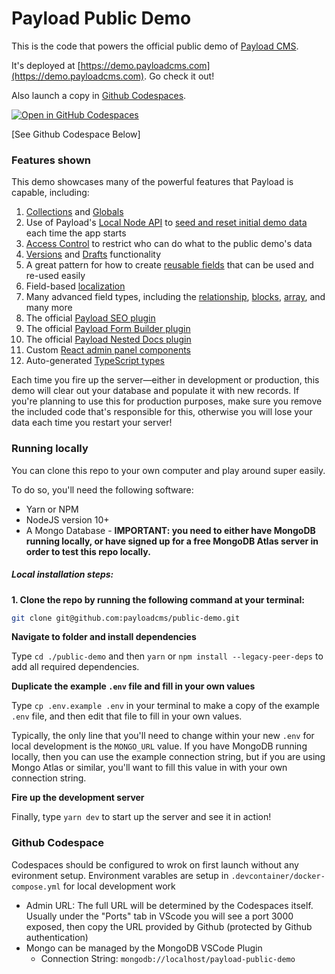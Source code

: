 # Payload Public Demo

This is the code that powers the official public demo of [Payload CMS](https://github.com/payloadcms/payload).

It's deployed at [https://demo.payloadcms.com](https://demo.payloadcms.com). Go check it out!

Also launch a copy in [Github Codespaces](#github-codespace).


[![Open in GitHub Codespaces](https://github.com/codespaces/badge.svg)](https://codespaces.new/payloadcms/public-demo) 

 [See Github Codespace Below]

### Features shown

This demo showcases many of the powerful features that Payload is capable, including:

1. [Collections](https://payloadcms.com/docs/configuration/collections) and [Globals](https://payloadcms.com/docs/configuration/globals)
1. Use of Payload's [Local Node API](https://payloadcms.com/docs/local-api/overview) to [seed and reset initial demo data](https://github.com/payloadcms/public-demo/blob/master/src/cron/reset.ts) each time the app starts
1. [Access Control](https://payloadcms.com/docs/access-control/overview) to restrict who can do what to the public demo's data
1. [Versions](https://payloadcms.com/docs/versions/overview) and [Drafts](https://payloadcms.com/docs/versions/drafts) functionality
1. A great pattern for how to create [reusable fields](https://github.com/payloadcms/public-demo/tree/master/src/fields) that can be used and re-used easily
1. Field-based [localization](https://payloadcms.com/docs/configuration/localization)
1. Many advanced field types, including the [relationship](https://payloadcms.com/docs/fields/relationship), [blocks](https://payloadcms.com/docs/fields/blocks), [array](https://payloadcms.com/docs/fields/array), and many more 
1. The official [Payload SEO plugin](https://github.com/payloadcms/plugin-seo)
1. The official [Payload Form Builder plugin](https://github.com/payloadcms/plugin-form-builder)
1. The official [Payload Nested Docs plugin](https://github.com/payloadcms/plugin-nested-docs)
1. Custom [React admin panel components](https://github.com/payloadcms/public-demo/tree/master/src/components)
1. Auto-generated [TypeScript types](https://github.com/payloadcms/public-demo/blob/master/src/payload-types.ts)

Each time you fire up the server—either in development or production, this demo will clear out your database and populate it with new records. If you're planning to use this for production purposes, make sure you remove the included code that's responsible for this, otherwise you will lose your data each time you restart your server!

### Running locally

You can clone this repo to your own computer and play around super easily.

To do so, you'll need the following software:

- Yarn or NPM
- NodeJS version 10+
- A Mongo Database - **IMPORTANT: you need to either have MongoDB running locally, or have signed up for a free MongoDB Atlas server in order to test this repo locally.**

##### Local installation steps:

**1. Clone the repo by running the following command at your terminal:**

```bash
git clone git@github.com:payloadcms/public-demo.git
```

**Navigate to folder and install dependencies**

Type `cd ./public-demo` and then `yarn` or `npm install --legacy-peer-deps` to add all required dependencies.

**Duplicate the example `.env` file and fill in your own values**

Type `cp .env.example .env` in your terminal to make a copy of the example `.env` file, and then edit that file to fill in your own values.

Typically, the only line that you'll need to change within your new `.env` for local development is the `MONGO_URL` value. If you have MongoDB running locally, then you can use the example connection string, but if you are using Mongo Atlas or similar, you'll want to fill this value in with your own connection string.

**Fire up the development server**

Finally, type `yarn dev` to start up the server and see it in action!

### Github Codespace

 Codespaces should be configured to wrok on first launch without any evironment setup.  Environment varables are setup in `.devcontainer/docker-compose.yml` for local development work

- Admin URL: The full URL will be determined by the Codespaces itself.  Usually under the "Ports" tab in VScode you will see a port 3000 exposed, then copy the URL provided by Github (protected by Github authentication)
- Mongo can be managed by the MongoDB VSCode Plugin
  - Connection String: `mongodb://localhost/payload-public-demo`

